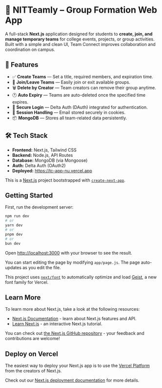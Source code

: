# 🧩 NITTeamly – Group Formation Web App

A full-stack **Next.js** application designed for students to **create, join, and manage temporary teams** for college events, projects, or group activities. Built with a simple and clean UI, Team Connect improves collaboration and coordination on campus.

## 🚀 Features

- ✅ **Create Teams** — Set a title, required members, and expiration time.
- 👥 **Join/Leave Teams** — Easily join or exit available groups.
- 🗑️ **Delete by Creator** — Team creators can remove their group anytime.
- 🕐 **Auto Expiry** — Teams are auto-deleted once the specified time expires.
- 🔐 **Secure Login** — Delta Auth (DAuth) integrated for authentication.
- 🍪 **Session Handling** — Email stored securely in cookies.
- 📦 **MongoDB** — Stores all team-related data persistently.

## 🛠️ Tech Stack

- **Frontend:** Next.js, Tailwind CSS
- **Backend:** Node.js, API Routes
- **Database:** MongoDB (via Mongoose)
- **Auth:** Delta Auth (OAuth2)
- **Deployed:** https://tc-app-nu.vercel.app







This is a [Next.js](https://nextjs.org) project bootstrapped with [`create-next-app`](https://github.com/vercel/next.js/tree/canary/packages/create-next-app).

## Getting Started

First, run the development server:

```bash
npm run dev
# or
yarn dev
# or
pnpm dev
# or
bun dev
```

Open [http://localhost:3000](http://localhost:3000) with your browser to see the result.

You can start editing the page by modifying `app/page.js`. The page auto-updates as you edit the file.

This project uses [`next/font`](https://nextjs.org/docs/app/building-your-application/optimizing/fonts) to automatically optimize and load [Geist](https://vercel.com/font), a new font family for Vercel.

## Learn More

To learn more about Next.js, take a look at the following resources:

- [Next.js Documentation](https://nextjs.org/docs) - learn about Next.js features and API.
- [Learn Next.js](https://nextjs.org/learn) - an interactive Next.js tutorial.

You can check out [the Next.js GitHub repository](https://github.com/vercel/next.js) - your feedback and contributions are welcome!

## Deploy on Vercel

The easiest way to deploy your Next.js app is to use the [Vercel Platform](https://vercel.com/new?utm_medium=default-template&filter=next.js&utm_source=create-next-app&utm_campaign=create-next-app-readme) from the creators of Next.js.

Check out our [Next.js deployment documentation](https://nextjs.org/docs/app/building-your-application/deploying) for more details.




